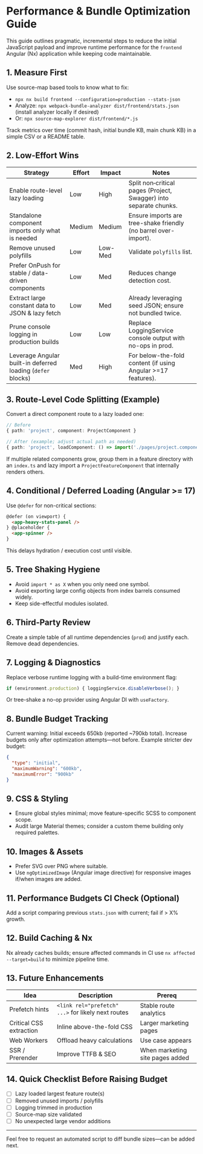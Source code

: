 # Performance & Bundle Optimization Guide

This guide outlines pragmatic, incremental steps to reduce the initial JavaScript payload and improve runtime performance for the `frontend` Angular (Nx) application while keeping code maintainable.

## 1. Measure First

Use source-map based tools to know what to fix:

- `npx nx build frontend --configuration=production --stats-json`
- Analyze: `npx webpack-bundle-analyzer dist/frontend/stats.json` (install analyzer locally if desired)
- Or: `npx source-map-explorer dist/frontend/*.js`

Track metrics over time (commit hash, initial bundle KB, main chunk KB) in a simple CSV or a README table.

## 2. Low-Effort Wins

| Strategy | Effort | Impact | Notes |
|----------|--------|--------|-------|
| Enable route-level lazy loading | Low | High | Split non‑critical pages (Project, Swagger) into separate chunks. |
| Standalone component imports only what is needed | Medium | Medium | Ensure imports are tree-shake friendly (no barrel over-import). |
| Remove unused polyfills | Low | Low-Med | Validate `polyfills` list. |
| Prefer OnPush for stable / data-driven components | Low | Med | Reduces change detection cost. |
| Extract large constant data to JSON & lazy fetch | Low | Med | Already leveraging seed JSON; ensure not bundled twice. |
| Prune console logging in production builds | Low | Low | Replace LoggingService console output with no-ops in prod. |
| Leverage Angular built-in deferred loading (`defer` blocks) | Med | High | For below-the-fold content (if using Angular >=17 features). |

## 3. Route-Level Code Splitting (Example)

Convert a direct component route to a lazy loaded one:

```ts
// Before
{ path: 'project', component: ProjectComponent }

// After (example; adjust actual path as needed)
{ path: 'project', loadComponent: () => import('./pages/project.component').then(m => m.ProjectComponent) }
```
If multiple related components grow, group them in a feature directory with an `index.ts` and lazy import a `ProjectFeatureComponent` that internally renders others.

## 4. Conditional / Deferred Loading (Angular >= 17)

Use `@defer` for non-critical sections:

```html
@defer (on viewport) {
  <app-heavy-stats-panel />
} @placeholder {
  <app-spinner />
}
```
This delays hydration / execution cost until visible.

## 5. Tree Shaking Hygiene

- Avoid `import * as X` when you only need one symbol.
- Avoid exporting large config objects from index barrels consumed widely.
- Keep side-effectful modules isolated.

## 6. Third-Party Review

Create a simple table of all runtime dependencies (`prod`) and justify each. Remove dead dependencies.

## 7. Logging & Diagnostics

Replace verbose runtime logging with a build-time environment flag:

```ts
if (environment.production) { loggingService.disableVerbose(); }
```

Or tree-shake a no-op provider using Angular DI with `useFactory`.

## 8. Bundle Budget Tracking

Current warning: Initial exceeds 650kb (reported ~790kb total). Increase budgets only after optimization attempts—not before.
Example stricter dev budget:

```json
{
  "type": "initial",
  "maximumWarning": "600kb",
  "maximumError": "900kb"
}
```

## 9. CSS & Styling

- Ensure global styles minimal; move feature-specific SCSS to component scope.
- Audit large Material themes; consider a custom theme building only required palettes.

## 10. Images & Assets

- Prefer SVG over PNG where suitable.
- Use `ngOptimizedImage` (Angular image directive) for responsive images if/when images are added.

## 11. Performance Budgets CI Check (Optional)

Add a script comparing previous `stats.json` with current; fail if > X% growth.

## 12. Build Caching & Nx

Nx already caches builds; ensure affected commands in CI use `nx affected --target=build` to minimize pipeline time.

## 13. Future Enhancements

| Idea | Description | Prereq |
|------|-------------|--------|
| Prefetch hints | `<link rel="prefetch" ...>` for likely next routes | Stable route analytics |
| Critical CSS extraction | Inline above-the-fold CSS | Larger marketing pages |
| Web Workers | Offload heavy calculations | Use case appears |
| SSR / Prerender | Improve TTFB & SEO | When marketing site pages added |

## 14. Quick Checklist Before Raising Budget

- [ ] Lazy loaded largest feature route(s)
- [ ] Removed unused imports / polyfills
- [ ] Logging trimmed in production
- [ ] Source-map size validated
- [ ] No unexpected large vendor additions

---
Feel free to request an automated script to diff bundle sizes—can be added next.
